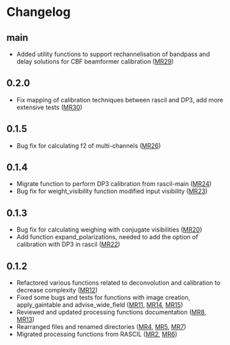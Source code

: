 # Changelog

main
----
* Added utility functions to support rechannelisation of bandpass and delay solutions for CBF beamformer calibration ([MR29](https://gitlab.com/ska-telescope/sdp/ska-sdp-func-python/-/merge_requests/29))

0.2.0
----
* Fix mapping of calibration techniques between rascil and DP3, add more extensive tests ([MR30](https://gitlab.com/ska-telescope/sdp/ska-sdp-func-python/-/merge_requests/30))

0.1.5
----
* Bug fix for calculating f2 of multi-channels ([MR26](https://gitlab.com/ska-telescope/sdp/ska-sdp-func-python/-/merge_requests/26))

0.1.4
----
* Migrate function to perform DP3 calibration from rascil-main ([MR24](https://gitlab.com/ska-telescope/sdp/ska-sdp-func-python/-/merge_requests/24))
* Bug fix for weight_visibility function modified input visibility ([MR23](https://gitlab.com/ska-telescope/sdp/ska-sdp-func-python/-/merge_requests/23))

0.1.3
----
* Bug fix for calculating weighing with conjugate visibilities ([MR20](https://gitlab.com/ska-telescope/sdp/ska-sdp-func-python/-/merge_requests/20))
* Add function expand_polarizations, needed to add the option of calibration with DP3 in rascil ([MR22](https://gitlab.com/ska-telescope/sdp/ska-sdp-func-python/-/merge_requests/22))

0.1.2
----
* Refactored various functions related to deconvolution and calibration to decrease complexity ([MR12](https://gitlab.com/ska-telescope/sdp/ska-sdp-func-python/-/merge_requests/12))
* Fixed some bugs and tests for functions with image creation, apply_gaintable and advise_wide_field ([MR11](https://gitlab.com/ska-telescope/sdp/ska-sdp-func-python/-/merge_requests/11), [MR14](https://gitlab.com/ska-telescope/sdp/ska-sdp-func-python/-/merge_requests/14), [MR15](https://gitlab.com/ska-telescope/sdp/ska-sdp-func-python/-/merge_requests/15))
* Reviewed and updated processing functions documentation ([MR8](https://gitlab.com/ska-telescope/sdp/ska-sdp-func-python/-/merge_requests/8), [MR13](https://gitlab.com/ska-telescope/sdp/ska-sdp-func-python/-/merge_requests/13))
* Rearranged files and renamed directories ([MR4](https://gitlab.com/ska-telescope/sdp/ska-sdp-func-python/-/merge_requests/4), [MR5](https://gitlab.com/ska-telescope/sdp/ska-sdp-func-python/-/merge_requests/5), [MR7](https://gitlab.com/ska-telescope/sdp/ska-sdp-func-python/-/merge_requests/7))
* Migrated processing functions from RASCIL ([MR2](https://gitlab.com/ska-telescope/sdp/ska-sdp-func-python/-/merge_requests/2), [MR6](https://gitlab.com/ska-telescope/sdp/ska-sdp-func-python/-/merge_requests/6))
